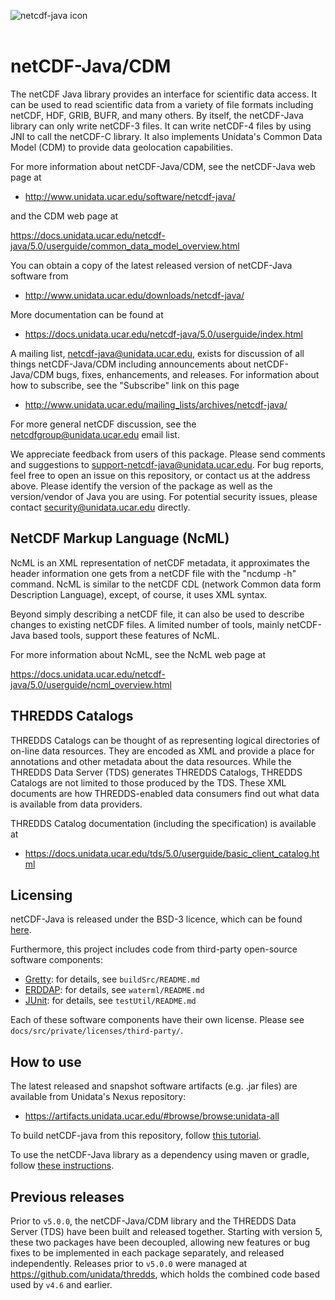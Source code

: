 ![netcdf-java icon](https://www.unidata.ucar.edu/images/logos/cdm_netcdfjava-150x150.png)
<br>
<br>

# netCDF-Java/CDM

The netCDF Java library provides an interface for scientific data access.
It can be used to read scientific data from a variety of file formats including netCDF, HDF, GRIB, BUFR, and many others.
By itself, the netCDF-Java library can only write netCDF-3 files.
It can write netCDF-4 files by using JNI to call the netCDF-C library.
It also implements Unidata's Common Data Model (CDM) to provide data geolocation capabilities.

For more information about netCDF-Java/CDM, see the netCDF-Java web page at

* http://www.unidata.ucar.edu/software/netcdf-java/

and the CDM web page at

https://docs.unidata.ucar.edu/netcdf-java/5.0/userguide/common_data_model_overview.html

You can obtain a copy of the latest released version of netCDF-Java software from

* http://www.unidata.ucar.edu/downloads/netcdf-java/

More documentation can be found at

* https://docs.unidata.ucar.edu/netcdf-java/5.0/userguide/index.html

A mailing list, netcdf-java@unidata.ucar.edu, exists for discussion of all things netCDF-Java/CDM including announcements about netCDF-Java/CDM bugs, fixes, enhancements, and releases.
For information about how to subscribe, see the "Subscribe" link on this page

* http://www.unidata.ucar.edu/mailing_lists/archives/netcdf-java/

For more general netCDF discussion, see the netcdfgroup@unidata.ucar.edu email list.

We appreciate feedback from users of this package.
Please send comments and suggestions to <support-netcdf-java@unidata.ucar.edu>.
For bug reports, feel free to open an issue on this repository, or contact us at the address above.
Please identify the version of the package as well as the version/vendor of Java you are using.
For potential security issues, please contact security@unidata.ucar.edu directly.


## NetCDF Markup Language (NcML)

NcML is an XML representation of netCDF metadata, it approximates the header information one gets from a netCDF file with the "ncdump -h" command.
NcML is similar to the netCDF CDL (network Common data form Description Language), except, of course, it uses XML syntax.

Beyond simply describing a netCDF file, it can also be used to describe changes to existing netCDF files.
A limited number of tools, mainly netCDF-Java based tools, support these features of NcML.

For more information about NcML, see the NcML web page at

https://docs.unidata.ucar.edu/netcdf-java/5.0/userguide/ncml_overview.html

## THREDDS Catalogs

THREDDS Catalogs can be thought of as representing logical directories of on-line data resources.
They are encoded as XML and provide a place for annotations and other metadata about the data resources.
While the THREDDS Data Server (TDS) generates THREDDS Catalogs, THREDDS Catalogs are not limited to those produced by the TDS.
These XML documents are how THREDDS-enabled data consumers find out what data is available from data providers.

THREDDS Catalog documentation (including the specification) is available at

* https://docs.unidata.ucar.edu/tds/5.0/userguide/basic_client_catalog.html

## Licensing

netCDF-Java is released under the BSD-3 licence, which can be found [here](https://github.com/Unidata/netcdf-java/blob/master/LICENSE).

Furthermore, this project includes code from third-party open-source software components:
* [Gretty](https://github.com/akhikhl/gretty): for details, see `buildSrc/README.md`
* [ERDDAP](https://coastwatch.pfeg.noaa.gov/erddap/index.html): for details, see `waterml/README.md`
* [JUnit](https://github.com/junit-team/junit4): for details, see `testUtil/README.md`

Each of these software components have their own license. Please see `docs/src/private/licenses/third-party/`.

## How to use

The latest released and snapshot software artifacts (e.g. .jar files) are available from Unidata's Nexus repository:

* https://artifacts.unidata.ucar.edu/#browse/browse:unidata-all

To build netCDF-java from this repository, follow [this tutorial](https://docs.unidata.ucar.edu/netcdf-java/5.0/userguide/building_from_source.html).

To use the netCDF-Java library as a dependency using maven or gradle, follow [these instructions](https://docs.unidata.ucar.edu/netcdf-java/5.0/userguide/using_netcdf_java_artifacts.html).

## Previous releases

Prior to `v5.0.0`, the netCDF-Java/CDM library and the THREDDS Data Server (TDS) have been built and released together. Starting with version 5, these two packages have been decoupled, allowing new features or bug fixes to be implemented in each package separately, and released independently. Releases prior to `v5.0.0` were managed at <https://github.com/unidata/thredds>, which holds the combined code based used by `v4.6` and earlier.
